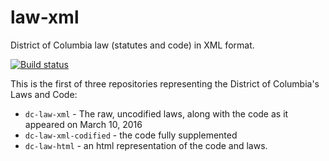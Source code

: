 # law-xml

District of Columbia law (statutes and code) in XML format.

[![Build status](https://ci.appveyor.com/api/projects/status/l9vfnxerqha83s03/branch/master?svg=true)](https://ci.appveyor.com/project/oll-team/dc-law-xml/branch/master)

This is the first of three repositories representing the District of Columbia's Laws and Code:
* `dc-law-xml` - The raw, uncodified laws, along with the code as it appeared on March 10, 2016
* `dc-law-xml-codified` - the code fully supplemented
* `dc-law-html` - an html representation of the code and laws.
